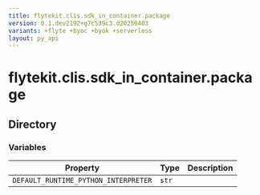 ```yaml
---
title: flytekit.clis.sdk_in_container.package
version: 0.1.dev2192+g7c539c3.d20250403
variants: +flyte +byoc +byok +serverless
layout: py_api
---
```


# flytekit.clis.sdk_in_container.package

## Directory

### Variables

| Property | Type | Description |
|-|-|-|
| `DEFAULT_RUNTIME_PYTHON_INTERPRETER` | `str` |  |

